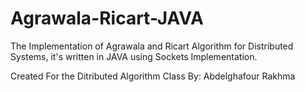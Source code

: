 # Agrawala-Ricart-JAVA
The Implementation of Agrawala and Ricart Algorithm for Distributed Systems, it's written in JAVA using Sockets Implementation.

Created For the Ditributed Algorithm Class
By: Abdelghafour Rakhma